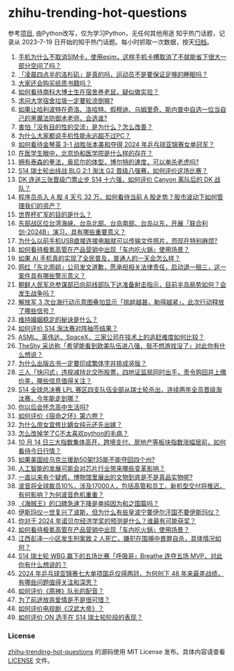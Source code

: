 # zhihu-trending-hot-questions
参考[项目](https://github.com/justjavac/zhihu-trending-hot-questions), 由Python改写，仅为学习Python，无任何其他用途
知乎热门话题，记录从 2023-7-19
日开始的知乎热门话题。每小时抓取一次数据，按天[归档](./data)。
<!-- BEGIN -->
<!-- 最后更新时间 2024-10-14 03:31:07.264327 -->
1. [手机为什么不取消SIM卡，使用esim，这样手机卡槽取消了不就能省下很大一部分空间了吗？](https://www.zhihu.com/question/656580909)
1. [「凌晨四点半的洛杉矶」是真的吗，运动员不是要保证足够的睡眠吗？](https://www.zhihu.com/question/268337051)
1. [大家还会购买纸质书籍吗？](https://www.zhihu.com/question/667673077)
1. [如何看待南科大博士生在宿舍养老鼠，疑似做实验？](https://www.zhihu.com/question/836456090)
1. [求问大学宿舍垃圾一定要轮流倒嘛?](https://www.zhihu.com/question/667437190)
1. [如果让哈利波特在奇洛、洛哈特、假穆迪、乌姆里奇、斯内普中自选一位当自己的黑魔法防御术老师，会选谁?](https://www.zhihu.com/question/800889532)
1. [害怕「没有目的性的交流」是为什么？怎么改善？](https://www.zhihu.com/question/752916245)
1. [为什么大家都说手机性能永远超不过PC？](https://www.zhihu.com/question/430712588)
1. [如何看待金琴英 3-1 战胜张本美和夺得 2024 年乒乓球亚锦赛女单冠军？](https://www.zhihu.com/question/858113940)
1. [在医学生眼中，北京协和医学院是什么样的存在？](https://www.zhihu.com/question/491535329)
1. [拥有泰森的拳法，奥尼尔的体型，博尔特的速度，可以单杀老虎吗?](https://www.zhihu.com/question/630279669)
1. [S14 瑞士轮出线战 BLG 2:1 淘汰 G2 晋级八强赛，如何评价这场比赛？](https://www.zhihu.com/question/861287729)
1. [DK 连送三张晋级门票止步 S14 十六强，如何评价 Canyon 离队后的 DK 战队？](https://www.zhihu.com/question/861126531)
1. [程序员杀入 A 股 4 天亏 32 万，如何看待当前 A 股走势？股市波动下如何管理我们的资产？](https://www.zhihu.com/question/850928982)
1. [世界杯扩军的目的是什么？](https://www.zhihu.com/question/634324916)
1. [东部战区位台湾海峡、台岛北部、台岛南部、台岛以东，开展「联合利剑-2024B」演习，具有哪些重要意义？](https://www.zhihu.com/question/865408353)
1. [为什么以前手机USB直接连接电脑就可以传输文件照片，而现在特别麻烦?](https://www.zhihu.com/question/822264343)
1. [如何看待极氪高管在产品营销中出现「车内吃火锅」使用场景？](https://www.zhihu.com/question/839080693)
1. [如果 AI 手机真的实现了全民普及，普通人的一天会怎么样？](https://www.zhihu.com/question/829935200)
1. [网红「东北雨姐」公司发文道歉，愿承担相关法律责任，启动退一赔三，这一案件具有哪些警示意义？](https://www.zhihu.com/question/839629629)
1. [朝鲜人民军总参谋部已向前线部队下达准备射击指示，目前半岛局势如何？会发生战争吗？](https://www.zhihu.com/question/860023603)
1. [解放军 3 次台海行动示意图叠加显示「挑衅越甚，勒得越紧」，此次行动释放了哪些信号？](https://www.zhihu.com/question/867751953)
1. [维持婚姻稳定的秘诀是什么？](https://www.zhihu.com/question/832900156)
1. [如何评价 S14 淘汰赛对阵抽签结果？](https://www.zhihu.com/question/858146847)
1. [ASML、英伟达、SpaceX，三家公司在技术上的追赶难度如何比较？](https://www.zhihu.com/question/700300540)
1. [TheShy 采访称「希望能看到欧美队伍进八强，我不想游戏没了」对此你有什么想说？](https://www.zhihu.com/question/832455015)
1. [为什么出版古书一定要印成繁体字并排成竖版？](https://www.zhihu.com/question/20930117)
1. [三人「快闪式」违规减持北交所股票，四地证监局同时出手，责令购回并上缴价差，哪些信息值得关注？](https://www.zhihu.com/question/838018769)
1. [S14 全球总决赛 LPL 赛区四支队伍全部从瑞士轮杀出，连续两年全员晋级淘汰赛，今年能走到哪？](https://www.zhihu.com/question/863262088)
1. [你以后会怀念高中生活吗?](https://www.zhihu.com/question/665091293)
1. [如何评价《宿命之环》第六卷？](https://www.zhihu.com/question/860594694)
1. [为什么庶女宜修比嫡女纯元还先出嫁？](https://www.zhihu.com/question/762960514)
1. [怎么改掉学了C不太喜欢python的毛病？](https://www.zhihu.com/question/793889733)
1. [10 月 14 日三大指数集体高开，跨境支付、房地产等板块指数涨幅居前，如何看待今日行情？](https://www.zhihu.com/question/868857627)
1. [如果美国给乌克兰援助50架f35能不能夺回四个州?](https://www.zhihu.com/question/758537165)
1. [人工智能的发展可能会对芯片行业带来哪些变革影响？](https://www.zhihu.com/question/827235247)
1. [一直以来有个疑惑，博物馆里展出的文物到底是不是真品实物呢?](https://www.zhihu.com/question/473558820)
1. [波音将全球裁员10%，涉及17000人，包括高管和员工，新机型交付将推迟，有何影响？为何波音危机重重？](https://www.zhihu.com/question/831031934)
1. [《海贼王》的口碑急速下降是单纯因为和之国篇吗？](https://www.zhihu.com/question/667609565)
1. [伊斯玛仪一世复兴了波斯，但为什么有些皇波宁要伊尔汗国不要伊斯玛仪？](https://www.zhihu.com/question/660510815)
1. [你对于 2024 年诺贝尔经济学奖的预测是什么？谁最有可能获奖？](https://www.zhihu.com/question/666086006)
1. [如何看待极氪高管在产品营销中出现「车内吃火锅」使用场景？](https://www.zhihu.com/question/839080693)
1. [江西彭泽一小区发生刑案致 2 人死亡，嫌犯在围捕中畏罪自杀，具体情况如何？](https://www.zhihu.com/question/847670875)
1. [S14 瑞士轮 WBG 赢下的五场比赛「呼吸哥」Breathe 连夺五场 MVP，对此你有什么想说的？](https://www.zhihu.com/question/861159194)
1. [2024 年乒乓球亚锦赛七大单项国乒仅得两冠，为何创下 48 年来最差战绩，有哪些问题值得关注和深思？](https://www.zhihu.com/question/859774130)
1. [如何评价《原神》队长的配音？](https://www.zhihu.com/question/838298301)
1. [为了前途放弃爱情是不是很可惜？](https://www.zhihu.com/question/666965012)
1. [如何评价电视剧《汉武大帝》？](https://www.zhihu.com/question/35035476)
1. [如何评价 ON 选手在 S14 瑞士轮阶段的表现？](https://www.zhihu.com/question/832380836)
<!-- END -->
### License
[zhihu-trending-hot-questions](https://github.com/yaogengzhu/zhihu-trending-hot-questions)
的源码使用 MIT License 发布。具体内容请查看 [LICENSE](./LICENSE) 文件。
